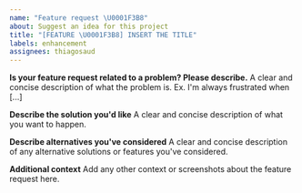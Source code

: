 ```yaml
---
name: "Feature request \U0001F3B8"
about: Suggest an idea for this project
title: "[FEATURE \U0001F3B8] INSERT THE TITLE"
labels: enhancement
assignees: thiagosaud
---
```


**Is your feature request related to a problem? Please describe.**
A clear and concise description of what the problem is. Ex. I'm always frustrated when [...]

**Describe the solution you'd like**
A clear and concise description of what you want to happen.

**Describe alternatives you've considered**
A clear and concise description of any alternative solutions or features you've considered.

**Additional context**
Add any other context or screenshots about the feature request here.
